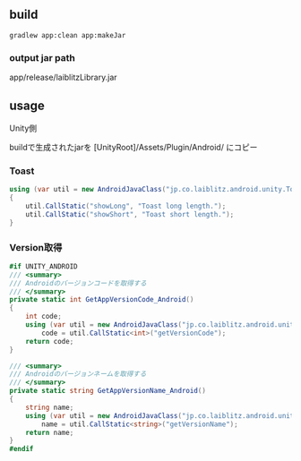 ## build

```
gradlew app:clean app:makeJar
```

### output jar path

app/release/laiblitzLibrary.jar

## usage

Unity側

buildで生成されたjarを [UnityRoot]/Assets/Plugin/Android/ にコピー

### Toast

```csharp
using (var util = new AndroidJavaClass("jp.co.laiblitz.android.unity.ToastUtil"))
{
    util.CallStatic("showLong", "Toast long length.");
    util.CallStatic("showShort", "Toast short length.");
}
```

### Version取得

```csharp
#if UNITY_ANDROID
/// <summary>
/// Androidのバージョンコードを取得する
/// </summary>
private static int GetAppVersionCode_Android()
{
    int code;
    using (var util = new AndroidJavaClass("jp.co.laiblitz.android.unity.PackageInfoUtil"))
        code = util.CallStatic<int>("getVersionCode");
    return code;
}

/// <summary>
/// Androidのバージョンネームを取得する
/// </summary>
private static string GetAppVersionName_Android()
{
    string name;
    using (var util = new AndroidJavaClass("jp.co.laiblitz.android.unity.PackageInfoUtil"))
        name = util.CallStatic<string>("getVersionName");
    return name;
}
#endif
```
